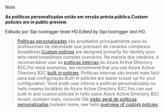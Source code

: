 > [!NOTE]
> <span data-ttu-id="dc17e-101">**As políticas personalizadas estão em versão prévia pública.**</span><span class="sxs-lookup"><span data-stu-id="dc17e-101">**Custom policies are in public preview.**</span></span>

<span data-ttu-id="dc17e-102">Editado por Sipi tootrigger teste HO.</span><span class="sxs-lookup"><span data-stu-id="dc17e-102">Edited by Sipi tootrigger test HO.</span></span>

> <span data-ttu-id="dc17e-103">[Políticas personalizadas](..\articles\active-directory-b2c\active-directory-b2c-overview-custom.md#custom-policies) são projetados principalmente para os profissionais de identidade que precisam de cenários complexos tooaddress.</span><span class="sxs-lookup"><span data-stu-id="dc17e-103">[Custom policies](..\articles\active-directory-b2c\active-directory-b2c-overview-custom.md#custom-policies) are designed primarily for identity pros who need tooaddress complex scenarios.</span></span> <span data-ttu-id="dc17e-104">Na maioria dos cenários, é recomendável usar as [políticas internas](..\articles\active-directory-b2c\active-directory-b2c-overview-custom.md) do Azure Active Directory B2C.</span><span class="sxs-lookup"><span data-stu-id="dc17e-104">For most scenarios, we recommend that you use Azure Active Directory B2C [built-in policies](..\articles\active-directory-b2c\active-directory-b2c-overview-custom.md).</span></span> <span data-ttu-id="dc17e-105">Políticas internas são tooset mais fácil para sua configuração.</span><span class="sxs-lookup"><span data-stu-id="dc17e-105">Built-in policies are easier tooset up for your configuration.</span></span> <span data-ttu-id="dc17e-106">Você pode usar interno e políticas personalizadas no hello mesmo locatário do Azure Active Directory B2C.</span><span class="sxs-lookup"><span data-stu-id="dc17e-106">You can use built-in and custom policies in hello same Azure Active Directory B2C tenant.</span></span> <span data-ttu-id="dc17e-107">toolearn mais, consulte Olá [visão geral de políticas personalizadas](..\articles\active-directory-b2c\active-directory-b2c-overview-custom.md).</span><span class="sxs-lookup"><span data-stu-id="dc17e-107">toolearn more, see hello [overview of custom policies](..\articles\active-directory-b2c\active-directory-b2c-overview-custom.md).</span></span>

